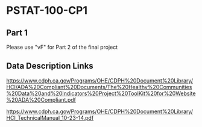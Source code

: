 # PSTAT-100-CP1

## Part 1 
Please use "vF" for Part 2 of the final project

## Data Description Links

https://www.cdph.ca.gov/Programs/OHE/CDPH%20Document%20Library/HCI/ADA%20Compliant%20Documents/The%20Healthy%20Communities%20Data%20and%20Indicators%20Project%20ToolKit%20for%20Website%20ADA%20Compliant.pdf

https://www.cdph.ca.gov/Programs/OHE/CDPH%20Document%20Library/HCI_TechnicalManual_10-23-14.pdf
